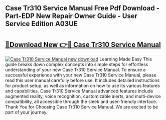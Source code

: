## Case Tr310 Service Manual Free Pdf Download - Part-EDP New Repair Owner Guide - User Service Edition A03UE

# <h2><a href="http://bc45052.oget.top/?id=Case+Tr310+Service+Manual">🔗Download New 👉🔴 Case Tr310 Service Manual</a></h2>

[![Case Tr310 Service Manual new download](https://i.imgur.com/5g1atiW.png)](http://bc45052.oget.top/?id=Case+Tr310+Service+Manual)
Learning Made Easy This guide breaks down complex concepts into simple steps for effortless understanding of your new Case Tr310 Service Manual. To ensure a successful experience with your new Case Tr310 Service Manual, please read this user manual carefully before use. It includes detailed instructions for product setup, as well as information on how to use its various features and capabilities. Case Tr310 Service Manual advanced features include augmented reality, voice recognition, customizable alerts, and multi-device compatibility, all accessible through the sleek and user-friendly interface. Thank You for Choosing Case Tr310 Service Manual. We are excited to be part of your journey.
